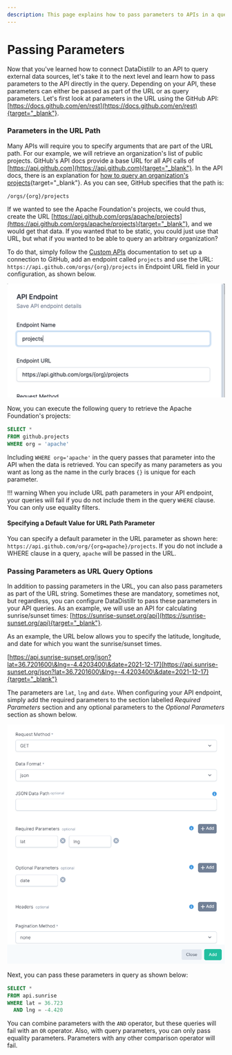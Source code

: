 ```yaml
---
description: This page explains how to pass parameters to APIs in a query
---
```


# Passing Parameters

Now that you've learned how to connect DataDistillr to an API to query external data sources, let's take it to the next
level and learn how to pass parameters to the API directly in the query. Depending on your API, these parameters can
either be passed as part of the URL or as query parameters. Let's first look at parameters in the URL using the GitHub
API: [https://docs.github.com/en/rest](https://docs.github.com/en/rest){target="_blank"}.

### __Parameters in the URL Path__

Many APIs will require you to specify arguments that are part of the URL path. For our example, we will retrieve an
organization's list of public projects. GitHub's API docs provide a base URL for all API calls of
[https://api.github.com](https://api.github.com){target="_blank"}. In the API docs, there is an explanation
for [how to query an organization's projects](https://docs.github.com/en/rest/reference/projects){target="_blank"}. As
you can see, GitHub specifies that the path is:

```
/orgs/{org}/projects
```

If we wanted to see the Apache Foundation's projects, we could thus, create the URL
[https://api.github.com/orgs/apache/projects](https://api.github.com/orgs/apache/projects){target="_blank"}, and we
would get that data. If you wanted that to be static, you could just use that URL, but what if you wanted to be able to
query an arbitrary organization?

To do that, simply follow the [Custom APIs](custom-apis.md) documentation to set up a connection to GitHub, add an
endpoint called
`projects` and use the URL: `https://api.github.com/orgs/{org}/projects` in Endpoint URL field in your configuration, as
shown below.

![Github Project Example Configuration](<../../img/api/endpoint-URL-with-parameter.png>)

Now, you can execute the following query to retrieve the Apache Foundation's projects:

```sql
SELECT *
FROM github.projects
WHERE org = 'apache'
```

Including `WHERE org='apache'` in the query passes that parameter into the API when the data is retrieved. You can
specify as many parameters as you want as long as the name in the curly braces `{}` is unique for each parameter.

!!! warning When you include URL path parameters in your API endpoint, your queries will fail if you do not include them
in the query `WHERE` clause. You can only use equality filters.

#### __Specifying a Default Value for URL Path Parameter__

You can specify a default parameter in the URL parameter as shown
here: `https://api.github.com/org/{org=apache}/projects`. If you do not include a WHERE clause in a query, `apache` will
be passed in the URL.

### __Passing Parameters as URL Query Options__

In addition to passing parameters in the URL, you can also pass parameters as part of the URL string. Sometimes these
are mandatory, sometimes not, but regardless, you can configure DataDistillr to pass these parameters in your API
queries. As an example, we will use an API for calculating sunrise/sunset times:
[https://sunrise-sunset.org/api](https://sunrise-sunset.org/api){target="_blank"}.

As an example, the URL below allows you to specify the latitude, longitude, and date for which you want the
sunrise/sunset times.

[https://api.sunrise-sunset.org/json?lat=36.7201600\&lng=-4.4203400\&date=2021-12-17](https://api.sunrise-sunset.org/json?lat=36.7201600\&lng=-4.4203400\&date=2021-12-17){target="_blank"}

The parameters are `lat`, `lng` and `date`. When configuring your API endpoint, simply add the required parameters to
the section labelled _Required Parameters_ section and any optional parameters to the _Optional Parameters_ section as
shown below.

![Adding Parameters to API Configuration](<../../img/api/parameters.PNG>)

Next, you can pass these parameters in query as shown below:

```sql
SELECT *
FROM api.sunrise
WHERE lat = 36.723
  AND lng = -4.420
```

You can combine parameters with the `AND` operator, but these queries will fail with an `OR` operator. Also, with query
parameters, you can only pass equality parameters. Parameters with any other comparison operator will fail.&#x20;
